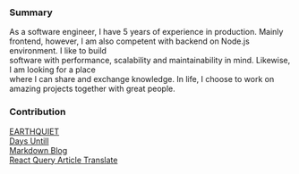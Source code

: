 
<!-- **garbalau-github/garbalau-github** is a ✨ _special_ ✨ repository because its `README.md` (this file) appears on your GitHub profile. -->

### Summary

As a software engineer, I have 5 years of experience in production. Mainly  <br>
frontend, however, I am also competent with backend on Node.js environment. I like to build <br>
software with performance, scalability and maintainability in mind. Likewise, I am looking for a place <br>
where I can share and exchange knowledge. In life, I choose to work on amazing projects together with great people.

### Contribution

[EARTHQUIET](https://www.earthquiet.com/) <br>
[Days Untill](https://garbalau-github.github.io/days-until.github.io/) <br>
[Markdown Blog](https://garbalau-blog.vercel.app/blog) <br>
[React Query Article Translate](https://github.com/TkDodo/blog/pull/183) <br>
